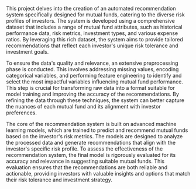 This project delves into the creation of an automated recommendation system specifically designed for mutual funds, catering to the diverse risk profiles of investors. The system is developed using a comprehensive dataset that includes a range of mutual fund attributes, such as historical performance data, risk metrics, investment types, and various expense ratios. By leveraging this rich dataset, the system aims to provide tailored recommendations that reflect each investor's unique risk tolerance and investment goals.

To ensure the data's quality and relevance, an extensive preprocessing phase is conducted. This involves addressing missing values, encoding categorical variables, and performing feature engineering to identify and select the most impactful variables influencing mutual fund performance. This step is crucial for transforming raw data into a format suitable for model training and improving the accuracy of the recommendations. By refining the data through these techniques, the system can better capture the nuances of each mutual fund and its alignment with investor preferences.

The core of the recommendation system is built on advanced machine learning models, which are trained to predict and recommend mutual funds based on the investor's risk metrics. The models are designed to analyze the processed data and generate recommendations that align with the investor's specific risk profile. To assess the effectiveness of the recommendation system, the final model is rigorously evaluated for its accuracy and relevance in suggesting suitable mutual funds. This evaluation ensures that the recommendations are both reliable and actionable, providing investors with valuable insights and options that match their risk tolerance and investment strategy.

